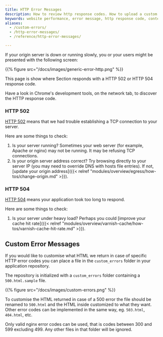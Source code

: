 ```yaml
---
title: HTTP Error Messages
description: How to review http response codes. How to upload a custom error page for your website with Section.
keywords: website performance, error message, http response code, content delivery network, CDN
aliases:
  - /custom-errors/
  - /http-error-messages/
  - /reference/http-error-messages/

---
```


If your origin server is down or running slowly, you or your users might be presented with the following screen:

{{% figure src="/docs/images/generic-error-http.png" %}}

This page is show where Section responds with a HTTP 502 or HTTP 504 response code.

Have a look in Chrome's development tools, on the network tab, to discover the HTTP response code.

### HTTP 502

[HTTP 502](https://en.wikipedia.org/wiki/List_of_HTTP_status_codes#502) means that we had trouble establishing a TCP connection to your server.

Here are some things to check:

1. Is your server running? Sometimes your web server (for example, Apache or nginx) may not be running. It may be refusing TCP connections.
1. Is your origin server address correct? Try browsing directly to your server IP (you may need to override DNS with hosts file entries). If not, [update your origin address]({{< relref "modules/overview/egress/how-tos/change-origin.md" >}}).

### HTTP 504

[HTTP 504](https://en.wikipedia.org/wiki/List_of_HTTP_status_codes#504) means your application took too long to respond.

Here are some things to check:

1. Is your server under heavy load? Perhaps you could [improve your cache hit rate]({{< relref "modules/overview/varnish-cache/how-tos/varnish-cache-hit-rate.md" >}}).

## Custom Error Messages

If you would like to customise what HTML we return in case of specific HTTP error codes you can place a file in the `custom_errors` folder in your application repository.

The repository is initialized with a `custom_errors` folder containing a `500.html.sample` file.

{{% figure src="/docs/images/custom-errors.png" %}}

To customise the HTML returned in case of a 500 error the file should be renamed to `500.html` and the HTML inside customized to what they want. Other error codes can be implemented in the same way, eg. `503.html`, `404.html`, etc.

Only valid nginx error codes can be used, that is codes between 300 and 599 excluding 499. Any other files in that folder will be ignored.
